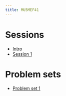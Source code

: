 ```yaml
---
title: MU5MEF41
---
```



# Sessions

* [Intro](Notebooks/intro.ipynb)
* [Session 1](Sessions/sesion1.zip) 


# Problem sets
* [Problem set 1](PS/PS1.ipynb)


